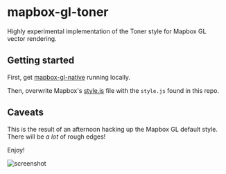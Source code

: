 mapbox-gl-toner
===============

Highly experimental implementation of the Toner style for Mapbox GL vector rendering.


Getting started
---------------

First, get [mapbox-gl-native](https://github.com/mapbox/mapbox-gl-native) running locally.

Then, overwrite Mapbox's [style.js](https://github.com/mapbox/mapbox-gl-native/blob/master/bin/style.js) file with the `style.js` found in this repo.

Caveats
-------
This is the result of an afternoon hacking up the Mapbox GL default style. There will be _a lot_ of rough edges!


Enjoy!

![screenshot](tonergl_1024px_animated.gif)
